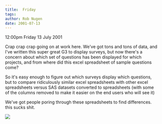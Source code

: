 ```yaml
---
title:  Friday
tags: 
author: Rob Nugen
date: 2001-07-13
---
```


<p class=date>12:00pm Friday 13 July 2001</p>

<p>Crap crap crap going on at work here.  We've got
tons and tons of data, and I've written this super
great G3 to display surveys, but now there's a concern
about which set of questions has been displayed for
which projects, and from where did this excel
spreadsheet of sample questions come?</p>

<p>So it's easy enough to figure out which surveys
display which questions, but to compare ridiculously
similar excel spreadsheets with other excel
spreadsheets versus SAS datasets converted to
spreadsheets (with some of the columns removed to make
it easier on the end users who will see it)</p>

<p>We've got people poring through these spreadsheets
to find differences.  this sucks shit.</p>

<p><img src="/images/rob/wL-ROB.gif"/></p>
